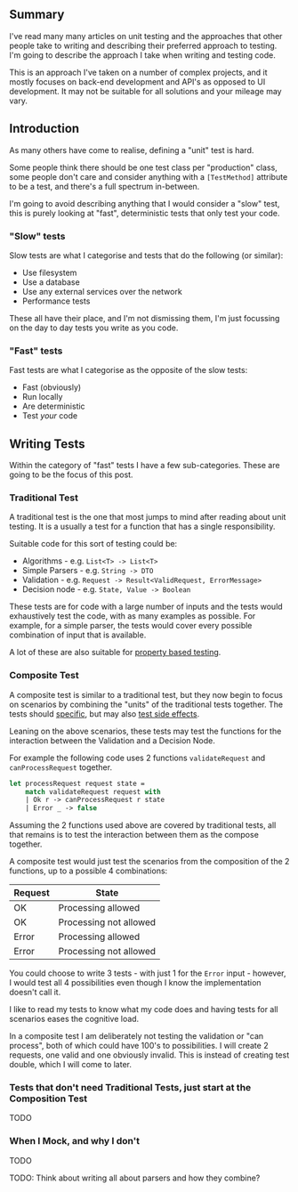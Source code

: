 


## Summary

I've read many many articles on unit testing and the approaches that other people take
to writing and describing their preferred approach to testing. I'm going to describe
the approach I take when writing and testing code.

This is an approach I've taken on a number of complex projects, and it mostly focuses
on back-end development and API's as opposed to UI development. It may not be suitable
for all solutions and your mileage may vary.

## Introduction

As many others have come to realise, defining a "unit" test is hard.

Some people think there should be one test class per "production" class, some people don't
care and consider anything with a `[TestMethod]` attribute to be a test, and there's a
full spectrum in-between.

I'm going to avoid describing anything that I would consider a "slow" test, this is purely
looking at "fast", deterministic tests that only test your code.

### "Slow" tests

Slow tests are what I categorise and tests that do the following (or similar):

- Use filesystem
- Use a database
- Use any external services over the network
- Performance tests

These all have their place, and I'm not dismissing them, I'm just focussing on the
day to day tests you write as you code.

### "Fast" tests

Fast tests are what I categorise as the opposite of the slow tests:

- Fast (obviously)
- Run locally
- Are deterministic
- Test *your* code

## Writing Tests

Within the category of "fast" tests I have a few sub-categories. These are going to be the focus of
this post.

### Traditional Test

A traditional test is the one that most jumps to mind after reading about unit testing.
It is a usually a test for a function that has a single responsibility.

Suitable code for this sort of testing could be:

- Algorithms - e.g. `List<T> -> List<T>`
- Simple Parsers - e.g. `String -> DTO`
- Validation - e.g. `Request -> Result<ValidRequest, ErrorMessage>`
- Decision node - e.g. `State, Value -> Boolean`

These tests are for code with a large number of inputs and the tests would exhaustively test
the code, with as many examples as possible.
For example, for a simple parser, the tests would cover every possible combination of input that is
available.

A lot of these are also suitable for [property based testing][propTest].

### Composite Test

A composite test is similar to a traditional test, but they now begin to focus on scenarios
by combining the "units" of the traditional tests together. The tests should [specific][uncleBob], but
may also [test side effects][stateTesting].

Leaning on the above scenarios, these tests may test the functions for the interaction
between the Validation and a Decision Node.

For example the following code uses 2 functions `validateRequest` and `canProcessRequest` together.

```fsharp
let processRequest request state =
    match validateRequest request with
    | Ok r -> canProcessRequest r state
    | Error _ -> false
```

Assuming the 2 functions used above are covered by traditional tests, all that remains is to
test the interaction between them as the compose together.

A composite test would just test the scenarios from the composition of the 2 functions, up to a
possible 4 combinations:

|Request|State|
|-|-|
|OK|Processing allowed|
|OK|Processing not allowed|
|Error|Processing allowed|
|Error|Processing not allowed|

You could choose to write 3 tests - with just 1 for the `Error` input - however, I would test all 4 possibilities
even though I know the implementation doesn't call it.

I like to read my tests to know what my code does and having tests for all scenarios eases the
cognitive load.

In a composite test I am deliberately not testing the validation or "can process", both of which could
have 100's to possibilities. I will create 2 requests, one valid and one obviously invalid.
This is instead of creating test double, which I will come to later.

### Tests that don't need Traditional Tests, just start at the Composition Test
TODO

### When I Mock, and why I don't
TODO

 [propTest]: https://fsharpforfunandprofit.com/posts/property-based-testing/
 [uncleBob]:https://blog.cleancoder.com/uncle-bob/2017/10/03/TestContravariance.html
 [stateTesting]: https://blog.ploeh.dk/2019/02/18/from-interaction-based-to-state-based-testing/



 TODO:
 Think about writing all about parsers and how they combine?
